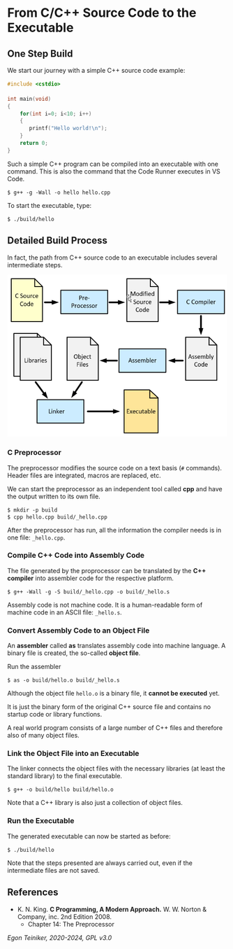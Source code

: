 # From C/C++ Source Code to the Executable

## One Step Build 

We start our journey with a simple C++ source code example:
```C
#include <cstdio>
 
int main(void)
{
    for(int i=0; i<10; i++)
    {
       printf("Hello world!\n");
    }
    return 0;
}
```

Such a simple C++ program can be compiled into an executable with one command.
This is also the command that the Code Runner executes in VS Code.

```
$ g++ -g -Wall -o hello hello.cpp 
```

To start the executable, type:
```
$ ./build/hello
```


## Detailed Build Process 

In fact, the path from C++ source code to an executable includes several intermediate steps.

![C++ Build Process](figures/C-Build-Process.png)

### C Preprocessor
The preprocessor modifies the source code on a text basis (`#` commands). Header files are integrated, macros are replaced, etc.

We can start the preprocessor as an independent tool called **cpp** and have the output written to its own file.

```
$ mkdir -p build
$ cpp hello.cpp build/_hello.cpp
```

After the preprocessor has run, all the information the compiler needs is in one file: `_hello.cpp`.


### Compile C++ Code into Assembly Code

The file generated by the proprocessor can be translated by the **C++ compiler** into assembler code for the respective platform.

```
$ g++ -Wall -g -S build/_hello.cpp -o build/_hello.s
```

Assembly code is not machine code. It is a human-readable form of machine code in an ASCII file: `_hello.s`.


### Convert Assembly Code to an Object File

An **assembler** called **as** translates assembly code into machine language. 
A binary file is created, the so-called **object file**.

Run the assembler
```
$ as -o build/hello.o build/_hello.s
```

Although the object file `hello.o` is a binary file, it **cannot be executed** yet. 

It is just the binary form of the original C++ source file and contains 
no startup code or library functions.

A real world program consists of a large number of C++ files and therefore 
also of many object files.

### Link the Object File into an Executable

The linker connects the object files with the necessary libraries 
(at least the standard library) to the final executable.

```
$ g++ -o build/hello build/hello.o
```

Note that a C++ library is also just a collection of object files.


### Run the Executable

The generated executable can now be started as before:

```
$ ./build/hello 
```

Note that the steps presented are always carried out, even if the intermediate files are not saved.

## References

* K. N. King. **C Programming, A Modern Approach.** W. W. Norton & Company, inc. 2nd Edition 2008. 
    * Chapter 14: The Preprocessor

*Egon Teiniker, 2020-2024, GPL v3.0*
